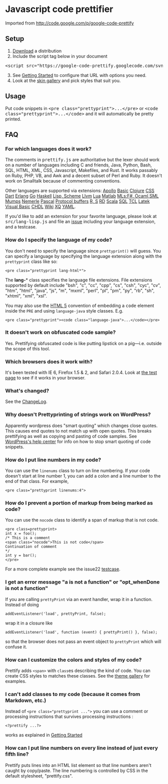 # Javascript code prettifier

Imported from http://code.google.com/p/google-code-prettify 
## Setup

1. [Download](http://code.google.com/p/google-code-prettify/downloads/list) a distribution
2. Include the script tag below in your document
        
<pre class="prettyprint">&lt;script src="https://google-code-prettify.googlecode.com/svn/loader/run_prettify.js"&gt;&lt;/script&gt;</pre>

3. See [Getting Started](http://code.google.com/p/google-code-prettify/wiki/GettingStarted) to configure that URL with options you need.</a>
4. Look at the [skin gallery](http://google-code-prettify.googlecode.com/svn/trunk/styles/index.html) and pick styles that suit you.

## Usage

Put code snippets in <tt>&lt;pre class="prettyprint"&gt;...&lt;/pre&gt;</tt> or <tt>&lt;code class="prettyprint"&gt;...&lt;/code&gt;</tt> and it will automatically be pretty printed.

## FAQ

### For which languages does it work?

The comments in <tt>prettify.js</tt> are authoritative but the lexer
    should work on a number of languages including C and friends,
    Java, Python, Bash, SQL, HTML, XML, CSS, Javascript, Makefiles,
    and Rust. It works passably on Ruby, PHP, VB, and Awk and a decent subset of Perl
    and Ruby. It doesn't work on Smalltalk because of commenting conventions.

Other languages are supported via extensions:
      [Apollo](http://code.google.com/p/google-code-prettify/source/browse/trunk/src/lang-apollo.js)
      [Basic](http://code.google.com/p/google-code-prettify/source/browse/trunk/src/lang-basic.js)
      [Clojure](http://code.google.com/p/google-code-prettify/source/browse/trunk/src/lang-clj.js)
      [CSS](http://code.google.com/p/google-code-prettify/source/browse/trunk/src/lang-css.js)
      [Dart](http://code.google.com/p/google-code-prettify/source/browse/trunk/src/lang-dart.js)
      [Erlang](http://code.google.com/p/google-code-prettify/source/browse/trunk/src/lang-erlang.js)
      [Go](http://code.google.com/p/google-code-prettify/source/browse/trunk/src/lang-go.js)
      [Haskell](http://code.google.com/p/google-code-prettify/source/browse/trunk/src/lang-hs.js)
      [Lisp, Scheme](http://code.google.com/p/google-code-prettify/source/browse/trunk/src/lang-lisp.js)
      [Llvm](http://code.google.com/p/google-code-prettify/source/browse/trunk/src/lang-llvm.js)
      [Lua](http://code.google.com/p/google-code-prettify/source/browse/trunk/src/lang-lua.js)
      [Matlab](http://code.google.com/p/google-code-prettify/source/browse/trunk/src/lang-matlab.js)
      [MLs:F#, Ocaml,SML](http://code.google.com/p/google-code-prettify/source/browse/trunk/src/lang-ml.js)
      [Mumps](http://code.google.com/p/google-code-prettify/source/browse/trunk/src/lang-mumps.js)
      [Nemerle](http://code.google.com/p/google-code-prettify/source/browse/trunk/src/lang-n.js)
      [Pascal](http://code.google.com/p/google-code-prettify/source/browse/trunk/src/lang-pascal.js)
      [Protocol buffers](http://code.google.com/p/google-code-prettify/source/browse/trunk/src/lang-proto.js)
      [R, S](http://code.google.com/p/google-code-prettify/source/browse/trunk/src/lang-r.js)
      [RD](http://code.google.com/p/google-code-prettify/source/browse/trunk/src/lang-rd.js)
      [Scala](http://code.google.com/p/google-code-prettify/source/browse/trunk/src/lang-scala.js)
      [SQL](http://code.google.com/p/google-code-prettify/source/browse/trunk/src/lang-sql.js)
      [TCL](http://code.google.com/p/google-code-prettify/source/browse/trunk/src/lang-tcl.js)
      [Latek](http://code.google.com/p/google-code-prettify/source/browse/trunk/src/lang-tex.js)
      [Visual Basic](http://code.google.com/p/google-code-prettify/source/browse/trunk/src/lang-vb.js)
      [CHDL](http://code.google.com/p/google-code-prettify/source/browse/trunk/src/lang-vhdl.js)
      [Wiki](http://code.google.com/p/google-code-prettify/source/browse/trunk/src/lang-wiki.js)
      [XQ](http://code.google.com/p/google-code-prettify/source/browse/trunk/src/lang-xq.js)
      [YAML](http://code.google.com/p/google-code-prettify/source/browse/trunk/src/lang-yaml.js).

If you'd like to add an extension for your favorite language, please look at <tt>src/lang-lisp.js</tt> and file an [issue](http://code.google.com/p/google-code-prettify/issues/list) including your language extension, and a testcase.

### How do I specify the language of my code?

You don't need to specify the language since `prettyprint()`
    will guess.  You can specify a language by specifying the language extension
    along with the `prettyprint` class like so:

    <pre class="prettyprint lang-html*">

  The **lang-*** class specifies the language file extensions.
  File extensions supported by default include
    "bsh", "c", "cc", "cpp", "cs", "csh", "cyc", "cv", "htm", "html",
    "java", "js", "m", "mxml", "perl", "pl", "pm", "py", "rb", "sh",
    "xhtml", "xml", "xsl".

You may also use the [HTML 5](http://dev.w3.org/html5/spec-author-view/the-code-element.html#the-code-element) convention of embedding a <tt>code</tt> element inside the `PRE` and using `language-java` style classes. E.g.
     
    <pre class="prettyprint"><code class="language-java">...</code></pre>
	 
### It doesn't work on obfuscated code sample?

Yes.  Prettifying obfuscated code is like putting lipstick on a pig&mdash;i.e. outside the scope of this tool.

### Which browsers does it work with?

It's been tested with IE 6, Firefox 1.5 &amp; 2, and Safari 2.0.4.
    Look at [the test page](tests/prettify_test.html) to see if it
    works in your browser.

### What's changed?

See the [ChangeLog](CHANGES.html).

### Why doesn't Prettyprinting of strings work on WordPress?

Apparently wordpress does "smart quoting" which changes close quotes. This causes end quotes to not match up with open quotes. This breaks prettifying as well as copying and pasting of code samples. See [WordPress's help center](http://wordpress.org/support/topic/125038) for info on how to stop smart quoting of code snippets.

### How do I put line numbers in my code?

You can use the `linenums` class to turn on line numbering.  If your code doesn't start at line number 1, you can add a colon and a line number to the end of that class. For example,

	<pre class="prettyprint linenums:4">

### How do I prevent a portion of markup from being marked as code?

You can use the `nocode` class to identify a span of markup that is not code.

    <pre class=prettyprint>
    int x = foo();  
    /* This is a comment  
    <span class="nocode">This is not code</span>
    Continuation of comment 
    */
    int y = bar();
    </pre>

For a more complete example see the issue22 [testcase](tests/prettify_test.html#issue22).

### I get an error message "a is not a function" or "opt_whenDone is not a function"

If you are calling `prettyPrint` via an event handler, wrap it in a function.
Instead of doing

    addEventListener('load', prettyPrint, false);

wrap it in a closure like

    addEventListener('load', function (event) { prettyPrint() }, false);

so that the browser does not pass an event object to `prettyPrint` which will confuse it.

### How can I customize the colors and styles of my code?

Prettify adds `<span>` with `class`es describing the kind of code. You can create CSS styles to matches these
classes. See the [theme gallery](http://google-code-prettify.googlecode.com/svn/trunk/styles/index.html) for examples.

### I can't add classes to my code (because it comes from Markdown, etc.)

Instead of `<pre class="prettyprint ...">` you can use a comment or processing instructions that survives processing instructions :
    
    <?prettify ...?>

works as explained in [Getting Started](http://code.google.com/p/google-code-prettify/wiki/GettingStarted)

### How can I put line numbers on every line instead of just every fifth line?

Prettify puts lines into an HTML list element so that line numbers aren't caught by copy/paste. The line numbering is controlled by CSS in the default stylesheet, "prettify.css".
